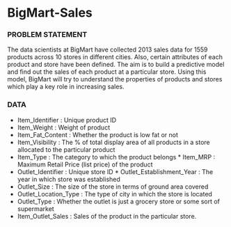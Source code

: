 # BigMart-Sales
### PROBLEM STATEMENT 
The data scientists at BigMart have collected 2013 sales data for 1559 products across 10 stores in different cities. Also, certain attributes of each product and store have been defined. The aim is to build a predictive model and find out the sales of each product at a particular store. Using this model, BigMart will try to understand the properties of products and stores which play a key role in increasing sales.
### DATA  
* Item_Identifier : Unique product ID  
* Item_Weight : Weight of product 
* Item_Fat_Content : Whether the product is low fat or not  
* Item_Visibility : The % of total display area of all products in a store allocated to the particular product  
* Item_Type : The category to which the product belongs  * Item_MRP : Maximum Retail Price (list price) of the product  
* Outlet_Identifier : Unique store ID  * Outlet_Establishment_Year : The year in which store was established  
* Outlet_Size : The size of the store in terms of ground area covered  
* Outlet_Location_Type : The type of city in which the store is located  
* Outlet_Type : Whether the outlet is just a grocery store or some sort of supermarket 
* Item_Outlet_Sales : Sales of the product in the particular store.
